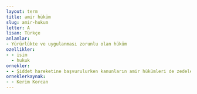 ```yaml
---
layout: term
title: amir hüküm
slug: amir-hukum
letter: A
lisan: Türkçe
anlamlar:
- Yürürlükte ve uygulanması zorunlu olan hüküm
ozellikler:
- - isim
  - hukuk
ornekler:
- - Şiddet hareketine başvurulurken kanunların amir hükümleri de zedelenmemeliydi.
orneklerkaynak:
- - Kerim Korcan
---
```


